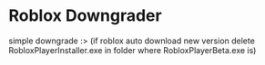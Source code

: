 # Roblox Downgrader

simple downgrade :> (if roblox auto download new version delete RobloxPlayerInstaller.exe in folder where RobloxPlayerBeta.exe is)
